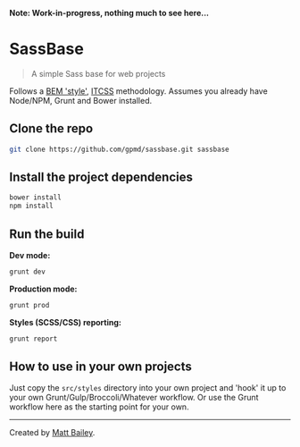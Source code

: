 **Note: Work-in-progress, nothing much to see here...**

# SassBase

> A simple Sass base for web projects

Follows a [BEM 'style'](http://csswizardry.com/2013/01/mindbemding-getting-your-head-round-bem-syntax/), [ITCSS](https://speakerdeck.com/dafed/managing-css-projects-with-itcss) methodology. Assumes you already have Node/NPM, Grunt and Bower installed.

## Clone the repo

```bash
git clone https://github.com/gpmd/sassbase.git sassbase
```

## Install the project dependencies

```bash
bower install
npm install
```

## Run the build

**Dev mode:**

```bash
grunt dev
```

**Production mode:**

```bash
grunt prod
```

**Styles (SCSS/CSS) reporting:**

```bash
grunt report
```

## How to use in your own projects

Just copy the `src/styles` directory into your own project and 'hook' it up to your own Grunt/Gulp/Broccoli/Whatever workflow. Or use the Grunt workflow here as the starting point for your own.

---

Created by [Matt Bailey](http://mattbailey.io/).
